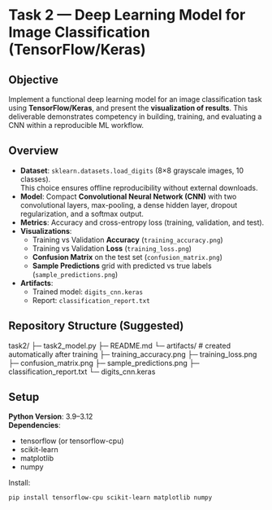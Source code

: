# Task 2 — Deep Learning Model for Image Classification (TensorFlow/Keras)

## Objective
Implement a functional deep learning model for an image classification task using **TensorFlow/Keras**, and present the **visualization of results**. This deliverable demonstrates competency in building, training, and evaluating a CNN within a reproducible ML workflow.

## Overview
- **Dataset**: `sklearn.datasets.load_digits` (8×8 grayscale images, 10 classes).  
  This choice ensures offline reproducibility without external downloads.
- **Model**: Compact **Convolutional Neural Network (CNN)** with two convolutional layers, max-pooling, a dense hidden layer, dropout regularization, and a softmax output.
- **Metrics**: Accuracy and cross-entropy loss (training, validation, and test).
- **Visualizations**:
  - Training vs Validation **Accuracy** (`training_accuracy.png`)
  - Training vs Validation **Loss** (`training_loss.png`)
  - **Confusion Matrix** on the test set (`confusion_matrix.png`)
  - **Sample Predictions** grid with predicted vs true labels (`sample_predictions.png`)
- **Artifacts**:
  - Trained model: `digits_cnn.keras`
  - Report: `classification_report.txt`

## Repository Structure (Suggested)
task2/
├─ task2_model.py
├─ README.md
└─ artifacts/ # created automatically after training
├─ training_accuracy.png
├─ training_loss.png
├─ confusion_matrix.png
├─ sample_predictions.png
├─ classification_report.txt
└─ digits_cnn.keras


## Setup
**Python Version**: 3.9–3.12  
**Dependencies**:
- tensorflow (or tensorflow-cpu)
- scikit-learn
- matplotlib
- numpy

Install:
```bash
pip install tensorflow-cpu scikit-learn matplotlib numpy
